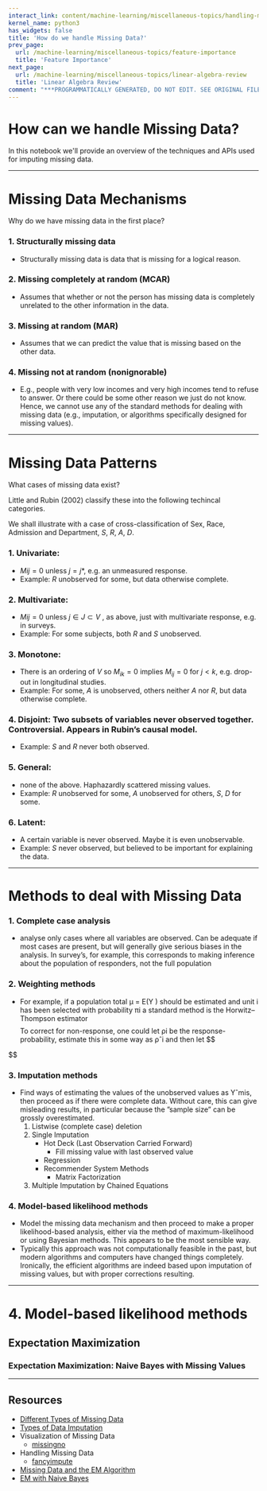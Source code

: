 ```yaml
---
interact_link: content/machine-learning/miscellaneous-topics/handling-missing-data.ipynb
kernel_name: python3
has_widgets: false
title: 'How do we handle Missing Data?'
prev_page:
  url: /machine-learning/miscellaneous-topics/feature-importance
  title: 'Feature Importance'
next_page:
  url: /machine-learning/miscellaneous-topics/linear-algebra-review
  title: 'Linear Algebra Review'
comment: "***PROGRAMMATICALLY GENERATED, DO NOT EDIT. SEE ORIGINAL FILES IN /content***"
---
```



# How can we handle Missing Data?

In this notebook we'll provide an overview of the techniques and APIs used for imputing missing data.



---
# Missing Data Mechanisms

Why do we have missing data in the first place?

### 1. Structurally missing data
- Structurally missing data is data that is missing for a logical reason.

### 2. Missing completely at random (MCAR)
- Assumes that whether or not the person has missing data is completely unrelated to the other information in the data.

### 3. Missing at random (MAR)
- Assumes that we can predict the value that is missing based on the other data.

### 4. Missing not at random (nonignorable)
- E.g., people with very low incomes and very high incomes tend to refuse to answer. Or there could be some other reason we just do not know. Hence, we cannot use any of the standard methods for dealing with missing data (e.g., imputation, or algorithms specifically designed for missing values).



---
# Missing Data Patterns

What cases of missing data exist?

Little and Rubin (2002) classify these into the following techincal categories.

We shall illustrate with a case of cross-classification of Sex, Race, Admission and Department, $S$, $R$, $A$, $D$.

### 1. Univariate:
- $Mij = 0$ unless $j = j*$, e.g. an unmeasured response. 
- Example: $R$ unobserved for some, but data otherwise complete.

### 2. Multivariate:
- $Mij = 0$ unless $j \in J \subset V$ , as above, just with multivariate response, e.g. in surveys. 
- Example: For some subjects, both $R$ and $S$ unobserved.

### 3. Monotone:
- There is an ordering of $V$ so $M_{ik} = 0$ implies $M_{ij} = 0$ for $j < k$, e.g. drop-out in longitudinal studies. 
- Example: For some, $A$ is unobserved, others neither $A$ nor $R$, but data otherwise complete.

### 4. Disjoint: Two subsets of variables never observed together. Controversial. Appears in Rubin’s causal model.
- Example: $S$ and $R$ never both observed.

### 5. General:
- none of the above. Haphazardly scattered missing values. 
- Example: $R$ unobserved for some, $A$ unobserved for others, $S$, $D$ for some.

### 6. Latent:
- A certain variable is never observed. Maybe it is even unobservable. 
- Example: $S$ never observed, but believed to be important for explaining the data.



---
# Methods to deal with Missing Data

### 1. Complete case analysis
- analyse only cases where all variables are observed. Can be adequate if most cases are present, but will generally give serious biases in the analysis. In survey’s, for example, this corresponds to making inference about the population of responders, not the full population

### 2. Weighting methods
- For example, if a population total µ = E(Y ) should be estimated and unit i has been selected with probability πi a standard method is the Horwitz–Thompson estimator
$$
$$
To correct for non-response, one could let ρi be the
response-probability, estimate this in some way as ρˆi
and then let
$$

$$

### 3. Imputation methods
- Find ways of estimating the values of the unobserved values as Yˆmis, then proceed as if there were complete data. Without care, this can give misleading results, in particular because the ”sample size” can be grossly overestimated.
    1. Listwise (complete case) deletion
    2. Single Imputation
        - Hot Deck (Last Observation Carried Forward)
            - Fill missing value with last observed value
        - Regression
        - Recommender System Methods
            - Matrix Factorization
    3. Multiple Imputation by Chained Equations 
    
### 4. Model-based likelihood methods
- Model the missing data mechanism and then proceed to make a proper likelihood-based analysis, either via the method of maximum-likelihood or using Bayesian methods. This appears to be the most sensible way.
- Typically this approach was not computationally feasible in the past, but modern algorithms and computers have changed things completely. Ironically, the efficient algorithms are indeed based upon imputation of missing values, but with proper corrections resulting.



---
# 4. Model-based likelihood methods

## Expectation Maximization

### Expectation Maximization: Naive Bayes with Missing Values



<a id='resources'></a>

---
## Resources
- [Different Types of Missing Data](https://www.displayr.com/different-types-of-missing-data/)
- [Types of Data Imputation](https://en.wikipedia.org/wiki/Imputation_(statistics))
- Visualization of Missing Data
    - [missingno](https://github.com/ResidentMario/missingno)
- Handling Missing Data
    - [fancyimpute](https://github.com/iskandr/fancyimpute)
- [Missing Data and the EM Algorithm](http://www.stats.ox.ac.uk/~steffen/teaching/fsmHT07/fsm407c.pdf)
- [EM with Naive Bayes](http://www.cs.columbia.edu/~mcollins/em.pdf)

